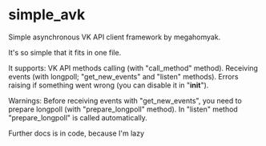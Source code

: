 # simple_avk
Simple asynchronous VK API client framework by megahomyak.

It's so simple that it fits in one file.

It supports:
    VK API methods calling (with "call_method" method).
    Receiving events (with longpoll; "get_new_events" and "listen" methods).
    Errors raising if something went wrong (you can disable it in "__init__").

Warnings:
    Before receiving events with "get_new_events", you need to prepare longpoll (with "prepare_longpoll" method).
    In "listen" method "prepare_longpoll" is called automatically.

Further docs is in code, because I'm lazy
